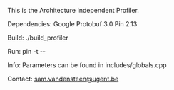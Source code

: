 This is the Architecture Independent Profiler.

Dependencies:
	Google Protobuf 3.0
	Pin 2.13

Build:
	./build_profiler

Run:
	pin -t <tool> -- <application>

Info:
	Parameters can be found in includes/globals.cpp
	
Contact:
	sam.vandensteen@ugent.be
